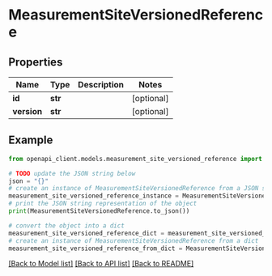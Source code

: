 # MeasurementSiteVersionedReference


## Properties

Name | Type | Description | Notes
------------ | ------------- | ------------- | -------------
**id** | **str** |  | [optional] 
**version** | **str** |  | [optional] 

## Example

```python
from openapi_client.models.measurement_site_versioned_reference import MeasurementSiteVersionedReference

# TODO update the JSON string below
json = "{}"
# create an instance of MeasurementSiteVersionedReference from a JSON string
measurement_site_versioned_reference_instance = MeasurementSiteVersionedReference.from_json(json)
# print the JSON string representation of the object
print(MeasurementSiteVersionedReference.to_json())

# convert the object into a dict
measurement_site_versioned_reference_dict = measurement_site_versioned_reference_instance.to_dict()
# create an instance of MeasurementSiteVersionedReference from a dict
measurement_site_versioned_reference_from_dict = MeasurementSiteVersionedReference.from_dict(measurement_site_versioned_reference_dict)
```
[[Back to Model list]](../README.md#documentation-for-models) [[Back to API list]](../README.md#documentation-for-api-endpoints) [[Back to README]](../README.md)


